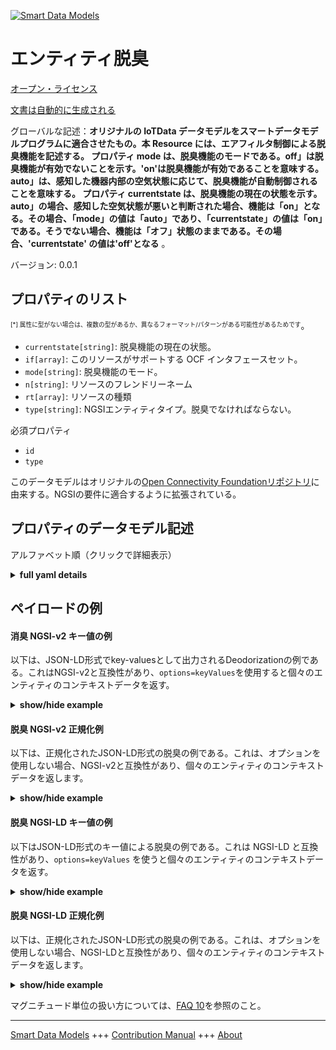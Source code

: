 <!-- 10-Header -->  
[![Smart Data Models](https://smartdatamodels.org/wp-content/uploads/2022/01/SmartDataModels_logo.png "Logo")](https://smartdatamodels.org)  
エンティティ脱臭  
========<!-- /10-Header -->  
<!-- 15-License -->  
[オープン・ライセンス](https://github.com/smart-data-models//dataModel.OCF/blob/master/Deodorization/LICENSE.md)  
[文書は自動的に生成される](https://docs.google.com/presentation/d/e/2PACX-1vTs-Ng5dIAwkg91oTTUdt8ua7woBXhPnwavZ0FxgR8BsAI_Ek3C5q97Nd94HS8KhP-r_quD4H0fgyt3/pub?start=false&loop=false&delayms=3000#slide=id.gb715ace035_0_60)  
<!-- /15-License -->  
<!-- 20-Description -->  
グローバルな記述：**オリジナルの IoTData データモデルをスマートデータモデルプログラムに適合させたもの。本 Resource には、エアフィルタ制御による脱臭機能を記述する。   プロパティ mode は、脱臭機能のモードである。off」は脱臭機能が有効でないことを示す。'on'は脱臭機能が有効であることを意味する。auto」は、感知した機器内部の空気状態に応じて、脱臭機能が自動制御されることを意味する。  プロパティ currentstate は、脱臭機能の現在の状態を示す。auto」の場合、感知した空気状態が悪いと判断された場合、機能は「on」となる。その場合、「mode」の値は「auto」であり、「currentstate」の値は「on」である。そうでない場合、機能は「オフ」状態のままである。その場合、'currentstate' の値は'off'となる** 。  
バージョン: 0.0.1  
<!-- /20-Description -->  
<!-- 30-PropertiesList -->  

## プロパティのリスト  

<sup><sub>[*] 属性に型がない場合は、複数の型があるか、異なるフォーマット/パターンがある可能性があるためです</sub></sup>。  
- `currentstate[string]`: 脱臭機能の現在の状態。  - `if[array]`: このリソースがサポートする OCF インタフェースセット。  - `mode[string]`: 脱臭機能のモード。  - `n[string]`: リソースのフレンドリーネーム  - `rt[array]`: リソースの種類  - `type[string]`: NGSIエンティティタイプ。脱臭でなければならない。  <!-- /30-PropertiesList -->  
<!-- 35-RequiredProperties -->  
必須プロパティ  
- `id`  - `type`  <!-- /35-RequiredProperties -->  
<!-- 40-RequiredProperties -->  
このデータモデルはオリジナルの[Open Connectivity Foundationリポジトリ](https://github.com/openconnectivityfoundation/IoTDataModels)に由来する。NGSIの要件に適合するように拡張されている。  
<!-- /40-RequiredProperties -->  
<!-- 50-DataModelHeader -->  
## プロパティのデータモデル記述  
アルファベット順（クリックで詳細表示）  
<!-- /50-DataModelHeader -->  
<!-- 60-ModelYaml -->  
<details><summary><strong>full yaml details</strong></summary>    
```yaml  
Deodorization:    
  description: 'Smart Data Models Program adaptation of the original IoTData data Models. This Resource describes a deodorization function, which can be supported by controlling on air filter.   The Property ''mode'' is a mode of the deodorization function. The supported modes are defined by the enumeration [''off'', ''on'', ''auto''].  ''off'' means that the deodorization function is not enabled. ''on'' means that the deodorization function is active. ''auto'' means that the deodorization function is automatically controlled depending on sensed air condition in the device inside.  The Property ''currentstate'' is the current state of the deodorization function. In the case of ''auto'' mode, if the sensed air condition is determined to be bad, the function will be ''on''. Then, ''mode'' value is ''auto'' and ''currentstate'' value is ''on''. If not, the function is remaining ''off'' state. Then, ''currentstate'' value is ''off''.'    
  properties:    
    currentstate:    
      description: The current state of the Deodorization function.    
      enum:    
        - off    
        - on    
      readOnly: true    
      type: string    
      x-ngsi:    
        type: Property    
    if:    
      description: The OCF Interface set supported by this Resource.    
      items:    
        enum:    
          - oic.if.a    
          - oic.if.baseline    
        type: string    
      minItems: 2    
      readOnly: true    
      type: array    
      uniqueItems: true    
      x-ngsi:    
        type: Property    
    mode:    
      description: The modes of the Deodorization function.    
      enum:    
        - off    
        - on    
        - auto    
      type: string    
      x-ngsi:    
        type: Property    
    n:    
      description: Friendly name of the Resource    
      maxLength: 64    
      readOnly: true    
      type: string    
      x-ngsi:    
        type: Property    
    rt:    
      description: The Resource Type.    
      items:    
        enum:    
          - oic.r.deodorization    
        maxLength: 64    
        type: string    
      minItems: 1    
      readOnly: true    
      type: array    
      uniqueItems: true    
      x-ngsi:    
        type: Property    
    type:    
      description: NGSI entity type. It has to be Deodorization    
      enum:    
        - Deodorization    
      type: string    
      x-ngsi:    
        type: Property    
  required:    
    - id    
    - type    
  type: object    
  x-derived-from: https://github.com/OpenInterConnect/IoTDataModels/blob/master/DeodorizationResURI.swagger.json    
  x-disclaimer: 'Redistribution and use in source and binary forms, with or without modification, are permitted  provided that the license conditions are met. Copyleft (c) 2022 Contributors to Smart Data Models Program'    
  x-license-url: https://github.com/smart-data-models/dataModel.OCF/blob/master/Deodorization/LICENSE.md    
  x-model-schema: https://smart-data-models.github.io/dataModel.IoTDataModels/Deodorization/schema.json    
  x-model-tags: OCF    
  x-version: 0.0.1    
```  
</details>    
<!-- /60-ModelYaml -->  
<!-- 70-MiddleNotes -->  
<!-- /70-MiddleNotes -->  
<!-- 80-Examples -->  
## ペイロードの例  
#### 消臭 NGSI-v2 キー値の例  
以下は、JSON-LD形式でkey-valuesとして出力されるDeodorizationの例である。これはNGSI-v2と互換性があり、`options=keyValues`を使用すると個々のエンティティのコンテキストデータを返す。  
<details><summary><strong>show/hide example</strong></summary>    
```json  
{  
  "id": "urn:ngsi-ld:Deodorization:id:XDXD:95550483",  
  "dateCreated": "1999-03-18T19:45:38Z",  
  "dateModified": "2003-06-19T17:39:31Z",  
  "source": "Enter example study enjoy get research cost once. Professor bill page center.",  
  "name": "Attention produce quite newspaper world story approach.",  
  "alternateName": "Stand usually material per great although young. During move somebody everybody inside.",  
  "description": "Talk fund we course affect mother. Bring western apply security democratic.",  
  "dataProvider": "Success show social modern view. Officer stock true center have foot watch firm. Require capital yourself yard bar approach.",  
  "owner": [  
    "urn:ngsi-ld:Deodorization:items:RAZH:64911453",  
    "urn:ngsi-ld:Deodorization:items:TUDH:55185476"  
  ],  
  "seeAlso": [  
    "urn:ngsi-ld:Deodorization:items:KRVY:49754379",  
    "urn:ngsi-ld:Deodorization:items:YFMD:65193227"  
  ],  
  "location": {  
    "type": "Point",  
    "coordinates": [  
      -4.4983885,  
      -135.992885  
    ]  
  },  
  "address": {  
    "streetAddress": "Low record Republican number prevent citizen group. List memory begin marriage weight.",  
    "addressLocality": "Standard religious your buy boy down lot. Partner someone available guess security sing between create. Within standard everyone speech require street manage.",  
    "addressRegion": "Short yet just table month until. Expert true dark director throughout red continue. You remain street various than training able.",  
    "addressCountry": "There meet maybe message language such.",  
    "postalCode": "Someone music several little training easy human.",  
    "postOfficeBoxNumber": "Walk me continue executive green. Feel coach fall stuff often."  
  },  
  "areaServed": "Common collection agree away. Gun collection recently old project."  
}  
```  
</details>  
#### 脱臭 NGSI-v2 正規化例  
以下は、正規化されたJSON-LD形式の脱臭の例である。これは、オプションを使用しない場合、NGSI-v2と互換性があり、個々のエンティティのコンテキストデータを返します。  
<details><summary><strong>show/hide example</strong></summary>    
```json  
{  
  "id": {  
    "type": "string",  
    "value": "urn:ngsi-ld:Deodorization:id:XDXD:95550483"  
  },  
  "dateCreated": {  
    "format": "date-time",  
    "type": "string",  
    "value": "1999-03-18T19:45:38Z"  
  },  
  "dateModified": {  
    "format": "date-time",  
    "type": "string",  
    "value": "2003-06-19T17:39:31Z"  
  },  
  "source": {  
    "type": "string",  
    "value": "Enter example study enjoy get research cost once. Professor bill page center."  
  },  
  "name": {  
    "type": "string",  
    "value": "Attention produce quite newspaper world story approach."  
  },  
  "alternateName": {  
    "type": "string",  
    "value": "Stand usually material per great although young. During move somebody everybody inside."  
  },  
  "description": {  
    "type": "string",  
    "value": "Talk fund we course affect mother. Bring western apply security democratic."  
  },  
  "dataProvider": {  
    "type": "string",  
    "value": "Success show social modern view. Officer stock true center have foot watch firm. Require capital yourself yard bar approach."  
  },  
  "owner": {  
    "type": "array",  
    "value": [  
      "urn:ngsi-ld:Deodorization:items:RAZH:64911453",  
      "urn:ngsi-ld:Deodorization:items:TUDH:55185476"  
    ]  
  },  
  "seeAlso": {  
    "type": "array",  
    "value": [  
      "urn:ngsi-ld:Deodorization:items:KRVY:49754379",  
      "urn:ngsi-ld:Deodorization:items:YFMD:65193227"  
    ]  
  },  
  "location": {  
    "type": "object",  
    "value": {  
      "type": "Point",  
      "coordinates": [  
        -4.4983885,  
        -135.992885  
      ]  
    }  
  },  
  "address": {  
    "type": "object",  
    "value": {  
      "streetAddress": "Low record Republican number prevent citizen group. List memory begin marriage weight.",  
      "addressLocality": "Standard religious your buy boy down lot. Partner someone available guess security sing between create. Within standard everyone speech require street manage.",  
      "addressRegion": "Short yet just table month until. Expert true dark director throughout red continue. You remain street various than training able.",  
      "addressCountry": "There meet maybe message language such.",  
      "postalCode": "Someone music several little training easy human.",  
      "postOfficeBoxNumber": "Walk me continue executive green. Feel coach fall stuff often."  
    }  
  },  
  "areaServed": {  
    "type": "string",  
    "value": "Common collection agree away. Gun collection recently old project."  
  }  
}  
```  
</details>  
#### 脱臭 NGSI-LD キー値の例  
以下はJSON-LD形式のキー値による脱臭の例である。これは NGSI-LD と互換性があり、`options=keyValues` を使うと個々のエンティティのコンテキストデータを返す。  
<details><summary><strong>show/hide example</strong></summary>    
```json  
{  
    "id": "urn:ngsi-ld:Deodorization:id:XDXD:95550483",  
    "dateCreated": "1999-03-18T19:45:38Z",  
    "dateModified": "2003-06-19T17:39:31Z",  
    "source": "Enter example study enjoy get research cost once. Professor bill page center.",  
    "name": "Attention produce quite newspaper world story approach.",  
    "alternateName": "Stand usually material per great although young. During move somebody everybody inside.",  
    "description": "Talk fund we course affect mother. Bring western apply security democratic.",  
    "dataProvider": "Success show social modern view. Officer stock true center have foot watch firm. Require capital yourself yard bar approach.",  
    "owner": [  
        "urn:ngsi-ld:Deodorization:items:RAZH:64911453",  
        "urn:ngsi-ld:Deodorization:items:TUDH:55185476"  
    ],  
    "seeAlso": [  
        "urn:ngsi-ld:Deodorization:items:KRVY:49754379",  
        "urn:ngsi-ld:Deodorization:items:YFMD:65193227"  
    ],  
    "location": {  
        "type": "Point",  
        "coordinates": [  
            -4.4983885,  
            -135.992885  
        ]  
    },  
    "address": {  
        "streetAddress": "Low record Republican number prevent citizen group. List memory begin marriage weight.",  
        "addressLocality": "Standard religious your buy boy down lot. Partner someone available guess security sing between create. Within standard everyone speech require street manage.",  
        "addressRegion": "Short yet just table month until. Expert true dark director throughout red continue. You remain street various than training able.",  
        "addressCountry": "There meet maybe message language such.",  
        "postalCode": "Someone music several little training easy human.",  
        "postOfficeBoxNumber": "Walk me continue executive green. Feel coach fall stuff often."  
    },  
    "areaServed": "Common collection agree away. Gun collection recently old project.",  
    "@context": [  
        "https://smartdatamodels.org/context.jsonld",  
        "https://raw.githubusercontent.com/smart-data-models/dataModel.OCF/master/context.jsonld"  
    ]  
}  
```  
</details>  
#### 脱臭 NGSI-LD 正規化例  
以下は、正規化されたJSON-LD形式の脱臭の例である。これは、オプションを使用しない場合、NGSI-LDと互換性があり、個々のエンティティのコンテキストデータを返します。  
<details><summary><strong>show/hide example</strong></summary>    
```json  
{  
    "id": "urn:ngsi-ld:Deodorization:id:GSSB:36330935",  
    "dateCreated": {  
        "type": "Property",  
        "value": {  
            "@type": "DateTime",  
            "@value": "1993-06-11T07:49:03Z"  
        }  
    },  
    "dateModified": {  
        "type": "Property",  
        "value": {  
            "@type": "DateTime",  
            "@value": "2001-12-13T21:31:27Z"  
        }  
    },  
    "source": {  
        "type": "Property",  
        "value": "Commercial visit fly particularly training. Heart degree leave child. Surface summer style student red."  
    },  
    "name": {  
        "type": "Property",  
        "value": "Drive many rule check activity may. Of yeah ready career me."  
    },  
    "alternateName": {  
        "type": "Property",  
        "value": "Market fund series. Share simply country kind music class. Degree push against company point energy court. I modern face if respond."  
    },  
    "description": {  
        "type": "Property",  
        "value": "Loss often skin."  
    },  
    "dataProvider": {  
        "type": "Property",  
        "value": "Economy it total stock PM just enjoy. Ground official professional idea present. Young open situation than debate concern."  
    },  
    "owner": {  
        "type": "Property",  
        "value": [  
            "urn:ngsi-ld:Deodorization:items:XPSC:94768884",  
            "urn:ngsi-ld:Deodorization:items:FYFX:66660011"  
        ]  
    },  
    "seeAlso": {  
        "type": "Property",  
        "value": [  
            "urn:ngsi-ld:Deodorization:items:TUUK:04645794"  
        ]  
    },  
    "location": {  
        "type": "Property",  
        "value": {  
            "type": "Point",  
            "coordinates": [  
                -30.7009055,  
                60.468347  
            ]  
        }  
    },  
    "address": {  
        "type": "Property",  
        "value": {  
            "streetAddress": "Claim Mrs seek tax condition down article. Teach start and nice blood myself dog.",  
            "addressLocality": "Middle rise score concern.",  
            "addressRegion": "Tax expect believe situation only stuff. These tax church surface happen arrive of.",  
            "addressCountry": "Local everyone everything them radio total.",  
            "postalCode": "Feeling perhaps course base involve oil try. Question democratic health design realize. Mean nothing machine officer form generation his.",  
            "postOfficeBoxNumber": "House rest health entire down every carry. Staff away sell task effect describe."  
        }  
    },  
    "areaServed": {  
        "type": "Property",  
        "value": "Likely spring structure service. Congress various environment policy ground."  
    },  
    "@context": [  
        "https://smartdatamodels.org/context.jsonld",  
        "https://raw.githubusercontent.com/smart-data-models/dataModel.OCF/master/context.jsonld"  
    ]  
}  
```  
</details><!-- /80-Examples -->  
<!-- 90-FooterNotes -->  
<!-- /90-FooterNotes -->  
<!-- 95-Units -->  
マグニチュード単位の扱い方については、[FAQ 10](https://smartdatamodels.org/index.php/faqs/)を参照のこと。  
<!-- /95-Units -->  
<!-- 97-LastFooter -->  
---  
[Smart Data Models](https://smartdatamodels.org) +++ [Contribution Manual](https://bit.ly/contribution_manual) +++ [About](https://bit.ly/Introduction_SDM)<!-- /97-LastFooter -->  

